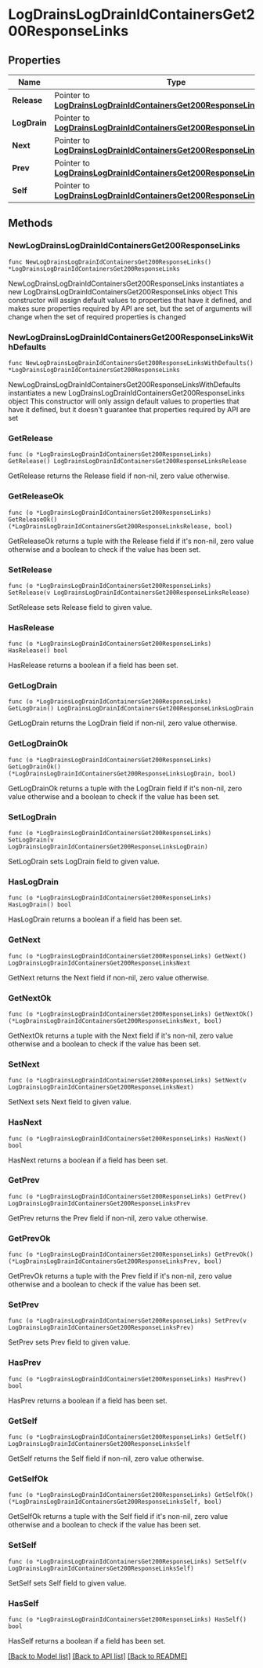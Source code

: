 # LogDrainsLogDrainIdContainersGet200ResponseLinks

## Properties

Name | Type | Description | Notes
------------ | ------------- | ------------- | -------------
**Release** | Pointer to [**LogDrainsLogDrainIdContainersGet200ResponseLinksRelease**](LogDrainsLogDrainIdContainersGet200ResponseLinksRelease.md) |  | [optional] 
**LogDrain** | Pointer to [**LogDrainsLogDrainIdContainersGet200ResponseLinksLogDrain**](LogDrainsLogDrainIdContainersGet200ResponseLinksLogDrain.md) |  | [optional] 
**Next** | Pointer to [**LogDrainsLogDrainIdContainersGet200ResponseLinksNext**](LogDrainsLogDrainIdContainersGet200ResponseLinksNext.md) |  | [optional] 
**Prev** | Pointer to [**LogDrainsLogDrainIdContainersGet200ResponseLinksPrev**](LogDrainsLogDrainIdContainersGet200ResponseLinksPrev.md) |  | [optional] 
**Self** | Pointer to [**LogDrainsLogDrainIdContainersGet200ResponseLinksSelf**](LogDrainsLogDrainIdContainersGet200ResponseLinksSelf.md) |  | [optional] 

## Methods

### NewLogDrainsLogDrainIdContainersGet200ResponseLinks

`func NewLogDrainsLogDrainIdContainersGet200ResponseLinks() *LogDrainsLogDrainIdContainersGet200ResponseLinks`

NewLogDrainsLogDrainIdContainersGet200ResponseLinks instantiates a new LogDrainsLogDrainIdContainersGet200ResponseLinks object
This constructor will assign default values to properties that have it defined,
and makes sure properties required by API are set, but the set of arguments
will change when the set of required properties is changed

### NewLogDrainsLogDrainIdContainersGet200ResponseLinksWithDefaults

`func NewLogDrainsLogDrainIdContainersGet200ResponseLinksWithDefaults() *LogDrainsLogDrainIdContainersGet200ResponseLinks`

NewLogDrainsLogDrainIdContainersGet200ResponseLinksWithDefaults instantiates a new LogDrainsLogDrainIdContainersGet200ResponseLinks object
This constructor will only assign default values to properties that have it defined,
but it doesn't guarantee that properties required by API are set

### GetRelease

`func (o *LogDrainsLogDrainIdContainersGet200ResponseLinks) GetRelease() LogDrainsLogDrainIdContainersGet200ResponseLinksRelease`

GetRelease returns the Release field if non-nil, zero value otherwise.

### GetReleaseOk

`func (o *LogDrainsLogDrainIdContainersGet200ResponseLinks) GetReleaseOk() (*LogDrainsLogDrainIdContainersGet200ResponseLinksRelease, bool)`

GetReleaseOk returns a tuple with the Release field if it's non-nil, zero value otherwise
and a boolean to check if the value has been set.

### SetRelease

`func (o *LogDrainsLogDrainIdContainersGet200ResponseLinks) SetRelease(v LogDrainsLogDrainIdContainersGet200ResponseLinksRelease)`

SetRelease sets Release field to given value.

### HasRelease

`func (o *LogDrainsLogDrainIdContainersGet200ResponseLinks) HasRelease() bool`

HasRelease returns a boolean if a field has been set.

### GetLogDrain

`func (o *LogDrainsLogDrainIdContainersGet200ResponseLinks) GetLogDrain() LogDrainsLogDrainIdContainersGet200ResponseLinksLogDrain`

GetLogDrain returns the LogDrain field if non-nil, zero value otherwise.

### GetLogDrainOk

`func (o *LogDrainsLogDrainIdContainersGet200ResponseLinks) GetLogDrainOk() (*LogDrainsLogDrainIdContainersGet200ResponseLinksLogDrain, bool)`

GetLogDrainOk returns a tuple with the LogDrain field if it's non-nil, zero value otherwise
and a boolean to check if the value has been set.

### SetLogDrain

`func (o *LogDrainsLogDrainIdContainersGet200ResponseLinks) SetLogDrain(v LogDrainsLogDrainIdContainersGet200ResponseLinksLogDrain)`

SetLogDrain sets LogDrain field to given value.

### HasLogDrain

`func (o *LogDrainsLogDrainIdContainersGet200ResponseLinks) HasLogDrain() bool`

HasLogDrain returns a boolean if a field has been set.

### GetNext

`func (o *LogDrainsLogDrainIdContainersGet200ResponseLinks) GetNext() LogDrainsLogDrainIdContainersGet200ResponseLinksNext`

GetNext returns the Next field if non-nil, zero value otherwise.

### GetNextOk

`func (o *LogDrainsLogDrainIdContainersGet200ResponseLinks) GetNextOk() (*LogDrainsLogDrainIdContainersGet200ResponseLinksNext, bool)`

GetNextOk returns a tuple with the Next field if it's non-nil, zero value otherwise
and a boolean to check if the value has been set.

### SetNext

`func (o *LogDrainsLogDrainIdContainersGet200ResponseLinks) SetNext(v LogDrainsLogDrainIdContainersGet200ResponseLinksNext)`

SetNext sets Next field to given value.

### HasNext

`func (o *LogDrainsLogDrainIdContainersGet200ResponseLinks) HasNext() bool`

HasNext returns a boolean if a field has been set.

### GetPrev

`func (o *LogDrainsLogDrainIdContainersGet200ResponseLinks) GetPrev() LogDrainsLogDrainIdContainersGet200ResponseLinksPrev`

GetPrev returns the Prev field if non-nil, zero value otherwise.

### GetPrevOk

`func (o *LogDrainsLogDrainIdContainersGet200ResponseLinks) GetPrevOk() (*LogDrainsLogDrainIdContainersGet200ResponseLinksPrev, bool)`

GetPrevOk returns a tuple with the Prev field if it's non-nil, zero value otherwise
and a boolean to check if the value has been set.

### SetPrev

`func (o *LogDrainsLogDrainIdContainersGet200ResponseLinks) SetPrev(v LogDrainsLogDrainIdContainersGet200ResponseLinksPrev)`

SetPrev sets Prev field to given value.

### HasPrev

`func (o *LogDrainsLogDrainIdContainersGet200ResponseLinks) HasPrev() bool`

HasPrev returns a boolean if a field has been set.

### GetSelf

`func (o *LogDrainsLogDrainIdContainersGet200ResponseLinks) GetSelf() LogDrainsLogDrainIdContainersGet200ResponseLinksSelf`

GetSelf returns the Self field if non-nil, zero value otherwise.

### GetSelfOk

`func (o *LogDrainsLogDrainIdContainersGet200ResponseLinks) GetSelfOk() (*LogDrainsLogDrainIdContainersGet200ResponseLinksSelf, bool)`

GetSelfOk returns a tuple with the Self field if it's non-nil, zero value otherwise
and a boolean to check if the value has been set.

### SetSelf

`func (o *LogDrainsLogDrainIdContainersGet200ResponseLinks) SetSelf(v LogDrainsLogDrainIdContainersGet200ResponseLinksSelf)`

SetSelf sets Self field to given value.

### HasSelf

`func (o *LogDrainsLogDrainIdContainersGet200ResponseLinks) HasSelf() bool`

HasSelf returns a boolean if a field has been set.


[[Back to Model list]](../README.md#documentation-for-models) [[Back to API list]](../README.md#documentation-for-api-endpoints) [[Back to README]](../README.md)


